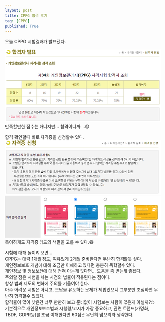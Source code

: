 ```yaml
---
layout: post
title: CPPG 합격 후기
tag: [CPPG]
published: True
---
```


오늘 CPPG 시험결과가 발표됐다.  

![](../../img/2021-12-22-CPPG%20합격발표/2021-12-22-11-17-21.png)  
만족할만한 점수는 아니지만... 합격이니까....😓  


합격 확인할때 바로 자격증을 신청할수 있다.
![](../../img/2021-12-22-CPPG%20합격발표/2021-12-22-11-21-47.png)  
![](../../img/2021-12-22-CPPG%20합격발표/2021-12-22-11-23-56.png)  
특이하게도 자격증 카드의 색깔을 고를 수 있다.😅  

시험에 대해 돌이켜 보면...  
CPPG는 대략 1개월 정도, 여유있게 2개월 준비한다면 무난히 합격할듯 싶다.  
개인정보보호 개념에 대해 조금만 이해하고 있다면 충분히 독학할수 있다.  
개인정보 및 정보보안에 대해 전혀 아는게 없다면... 도움을 좀 받는게 좋겠다.  
주의할 점은 시험을 치는 시점의 법률이 적용된다는 점이다.  
항상 법과 제도의 변화에 주의를 기울여야 한다.  
아주 어려운 시험은 아니고, 오답을 유도하는 문제가 제법있으니 그부분만 조심하면 무난히 합격할수 있겠다.  
합격률이 많이 낮은건 너무 만만히 보고 준비없이 시험보는 사람이 많은게 아닐까?🙄   
기본적으로 개인정보보호법과 시행령/고시가 가장 중요하고, 관련 트랜드(가명화, TBDF, GDPR등)를 조금 이해한다면 60점은 무난히 넘으리라 생각한다.

<p></p>